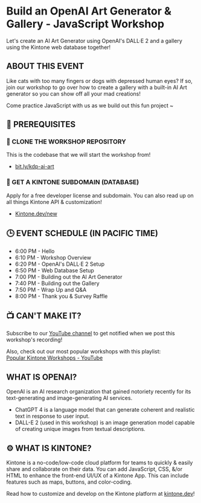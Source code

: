 # Build an OpenAI Art Generator & Gallery - JavaScript Workshop

Let's create an AI Art Generator using OpenAI's DALL·E 2 and a gallery using the Kintone web database together!

## ABOUT THIS EVENT

Like cats with too many fingers or dogs with depressed human eyes?
If so, join our workshop to go over how to create a gallery with a built-in AI Art generator so you can show off all your mad creations!

Come practice JavaScript with us as we build out this fun project ~

## 📎 PREREQUISITES

### 🤖 CLONE THE WORKSHOP REPOSITORY

This is the codebase that we will start the workshop from!
* [bit.ly/kdp-ai-art](https://bit.ly/kdp-ai-art)

### 📂 GET A KINTONE SUBDOMAIN (DATABASE)

Apply for a free developer license and subdomain. You can also read up on all things Kintone API & customization!
* [Kintone.dev/new](http://kintone.dev/new/)

## 🕒 EVENT SCHEDULE (IN PACIFIC TIME)

* 6:00 PM - Hello
* 6:10 PM - Workshop Overview
* 6:20 PM - OpenAI's DALL·E 2 Setup
* 6:50 PM - Web Database Setup
* 7:00 PM - Building out the AI Art Generator
* 7:40 PM - Building out the Gallery
* 7:50 PM - Wrap Up and Q&A
* 8:00 PM - Thank you & Survey Raffle

## 📺 CAN'T MAKE IT?

Subscribe to our [YouTube channel](https://www.youtube.com/c/KintoneDeveloperProgram) to get notified when we post this workshop's recording!  

Also, check out our most popular workshops with this playlist:  
[Popular Kintone Workshops - YouTube](https://www.youtube.com/playlist?list=PL_Mf7E0DfF049YIoAz8jAFUx7i6b77O0G)

## WHAT IS OPENAI?

OpenAI is an AI research organization that gained notoriety recently for its text-generating and image-generating AI services.
* ChatGPT 4 is a language model that can generate coherent and realistic text in response to user input.
* DALL-E 2 (used in this workshop) is an image generation model capable of creating unique images from textual descriptions. 

## ⚙️ WHAT IS KINTONE?

Kintone is a no-code/low-code cloud platform for teams to quickly & easily share and collaborate on their data.
You can add JavaScript, CSS, &/or HTML to enhance the front-end UI/UX of a Kintone App. This can include features such as maps, buttons, and color-coding.

Read how to customize and develop on the Kintone platform at [kintone.dev](http://kintone.dev/)!

